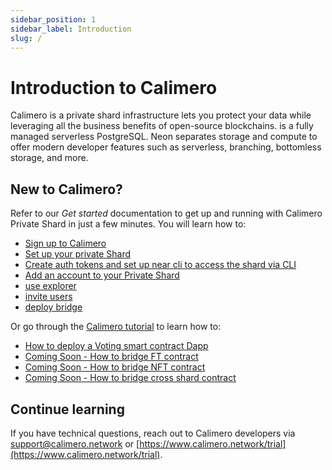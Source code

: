 ```yaml
---
sidebar_position: 1
sidebar_label: Introduction
slug: /
---
```



# Introduction to Calimero 

Calimero is a private shard infrastructure lets you protect your data while leveraging all the business benefits of open-source blockchains. is a fully managed serverless PostgreSQL. Neon separates storage and compute to offer modern developer features such as serverless, branching, bottomless storage, and more.

## New to Calimero?

Refer to our _Get started_ documentation to get up and running with Calimero Private Shard in just a few minutes. You will learn how to:

- [Sign up to Calimero](/docs/getting_started/signup.md)
- [Set up your private Shard](/docs/getting_started/running_a_shard.md)
- [Create auth tokens and set up near cli to access the shard via CLI](/docs/getting_started/generate_token.md)
- [Add an account to your Private Shard](/docs/getting_started/access_account.md)
- [use explorer](/)
- [invite users](/)
- [deploy bridge](/)

Or go through the [Calimero tutorial](/) to learn how to:

- [How to deploy a Voting smart contract Dapp](/docs/tutorials/from_cli.md)
- [Coming Soon - How to bridge FT contract](/)
- [Coming Soon - How to bridge NFT contract](/)
- [Coming Soon - How to bridge cross shard contract](/)

## Continue learning

If you have technical questions, reach out to Calimero developers via [support@calimero.network](mailto:support@calimero.network) or [https://www.calimero.network/trial](https://www.calimero.network/trial).
